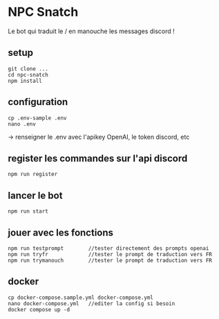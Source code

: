 # NPC Snatch

Le bot qui traduit le / en manouche les messages discord !

## setup

```
git clone ...
cd npc-snatch
npm install
```

## configuration

```
cp .env-sample .env
nano .env
```

-> renseigner le .env avec l'apikey OpenAI, le token discord, etc

## register les commandes sur l'api discord

```
npm run register
```

## lancer le bot

```
npm run start
```

## jouer avec les fonctions

```
npm run testprompt        //tester directement des prompts openai
npm run tryfr             //tester le prompt de traduction vers FR
npm run trymanouch        //tester le prompt de traduction vers FR
```

## docker

```
cp docker-compose.sample.yml docker-compose.yml
nano docker-compose.yml   //editer la config si besoin
docker compose up -d
```
